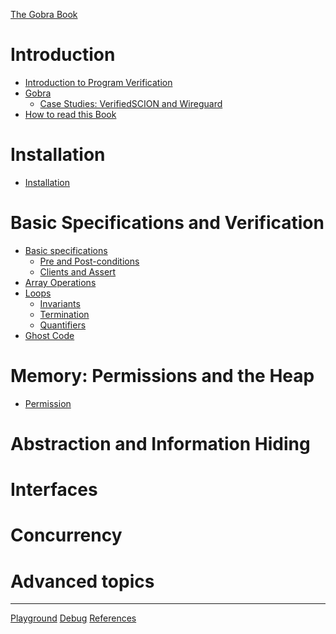 [The Gobra Book](./front-matter.md)
# Introduction
- [Introduction to Program Verification](./intro.md)
- [Gobra](./gobra.md)
    - [Case Studies: VerifiedSCION and Wireguard]()
- [How to read this Book](./howto.md)

# Installation 
- [Installation](./install.md)

# Basic Specifications and Verification
- [Basic specifications](./basic-specs.md)
    - [Pre and Post-conditions]()
    - [Clients and Assert]()
- [Array Operations](./basic-array.md)
- [Loops](./loops.md)
  - [Invariants]()
  - [Termination]()
  - [Quantifiers]()
- [Ghost Code](./basic-ghost.md)

# Memory: Permissions and the Heap
- [Permission](./permission.md)
# Abstraction and Information Hiding

# Interfaces

# Concurrency

# Advanced topics

---
[Playground](./playground.md)
[Debug](./debug.md)
[References](./references.md)
